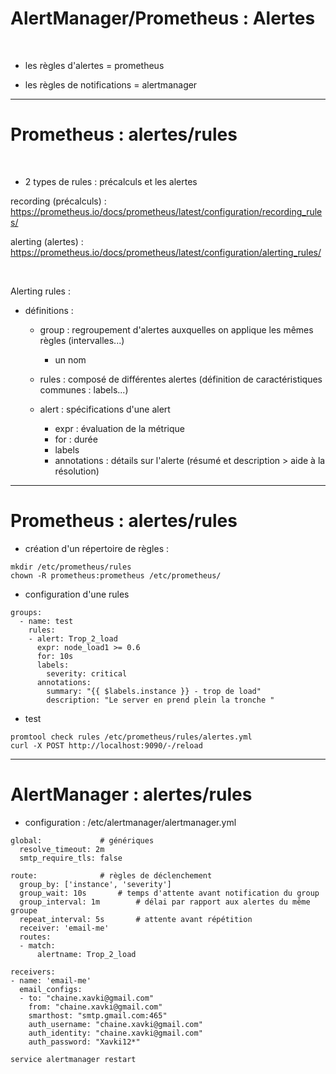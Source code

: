

# AlertManager/Prometheus : Alertes


<br>


* les règles d'alertes = prometheus

* les règles de notifications = alertmanager




----------------------------------------------------------------------------------------------------------


# Prometheus : alertes/rules


<br>


* 2 types de rules : précalculs et les alertes

recording (précalculs) : https://prometheus.io/docs/prometheus/latest/configuration/recording_rules/

alerting (alertes) : https://prometheus.io/docs/prometheus/latest/configuration/alerting_rules/

<br>


Alerting rules :

* définitions :

	* group : regroupement d'alertes auxquelles on applique les mêmes règles (intervalles...)
		* un nom

	* rules : composé de différentes alertes (définition de caractéristiques communes : labels...)

	* alert : spécifications d'une alert
		* expr : évaluation de la métrique
		* for : durée
		* labels
		* annotations : détails sur l'alerte (résumé et description > aide à la résolution)


-------------------------------------------------------------------------------------------------------------

# Prometheus : alertes/rules


* création d'un répertoire de règles :

```
mkdir /etc/prometheus/rules
chown -R prometheus:prometheus /etc/prometheus/ 
```

* configuration d'une rules

```
groups:
  - name: test
    rules:
    - alert: Trop_2_load
      expr: node_load1 >= 0.6
      for: 10s
      labels:
        severity: critical
      annotations:
        summary: "{{ $labels.instance }} - trop de load"
        description: "Le server en prend plein la tronche "
```

* test

```
promtool check rules /etc/prometheus/rules/alertes.yml
curl -X POST http://localhost:9090/-/reload
```


---------------------------------------------------------------------------------------------------


# AlertManager : alertes/rules


* configuration : /etc/alertmanager/alertmanager.yml

```
global:				# génériques
  resolve_timeout: 2m
  smtp_require_tls: false

route:				# règles de déclenchement
  group_by: ['instance', 'severity']
  group_wait: 10s		# temps d'attente avant notification du group
  group_interval: 1m		# délai par rapport aux alertes du même groupe
  repeat_interval: 5s		# attente avant répétition
  receiver: 'email-me'
  routes:
  - match:
      alertname: Trop_2_load

receivers:
- name: 'email-me'
  email_configs:
  - to: "chaine.xavki@gmail.com"
    from: "chaine.xavki@gmail.com"
    smarthost: "smtp.gmail.com:465"
    auth_username: "chaine.xavki@gmail.com"
    auth_identity: "chaine.xavki@gmail.com"
    auth_password: "Xavki12*"
```

```
service alertmanager restart
```

